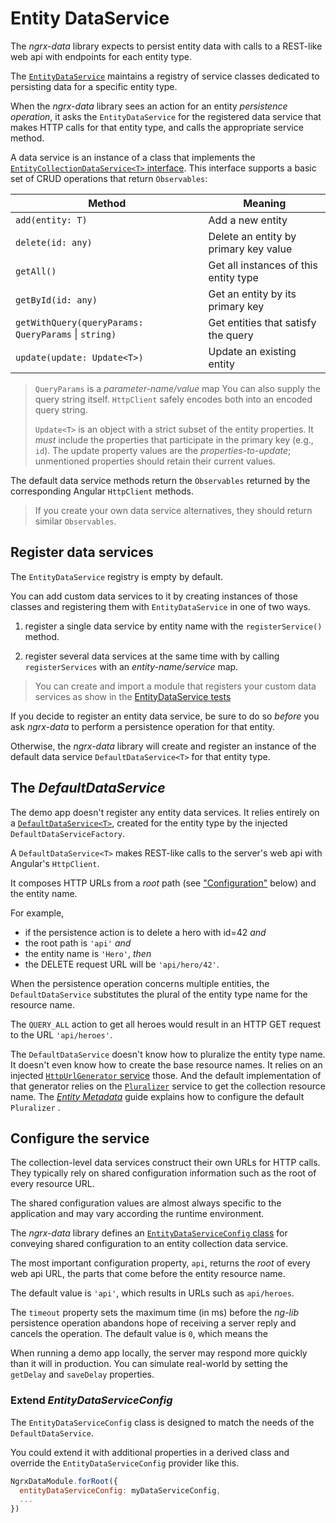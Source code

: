# Entity DataService

The _ngrx-data_ library expects to persist entity data with calls to a REST-like web api with endpoints for each entity type.

The [`EntityDataService`](../lib/src/entity-data.service.ts) maintains a registry of service classes dedicated to persisting data for a specific entity type. 

When the _ngrx-data_ library sees an action for an entity _persistence operation_, it asks the `EntityDataService` for the registered data service that makes HTTP calls for that entity type, and calls the appropriate service method.

A data service is an instance of a class that implements the [`EntityCollectionDataService<T>` interface](../lib/src/interfaces.ts).
This interface supports a basic set of CRUD operations that return `Observables`: 

| Method        | Meaning |
| ------------- |-------------|
| `add(entity: T)` | Add a new entity|
| `delete(id: any)` | Delete an entity by primary key value |
| `getAll()` | Get all instances of this entity type |
| `getById(id: any)` | Get an entity by its primary key|
| `getWithQuery(queryParams: QueryParams` &#x7c; `string)` | Get entities that satisfy the query |
| `update(update: Update<T>)` | Update an existing entity |

>`QueryParams` is a _parameter-name/value_ map
>You can also supply the query string itself.
>`HttpClient` safely encodes both into an encoded query string.
>
>`Update<T>` is an object with a strict subset of the entity properties.
It *must* include the properties that participate in the primary key (e.g., `id`).
The update property values are the _properties-to-update_; 
unmentioned properties should retain their current values.

The default data service methods return the `Observables` returned by the corresponding Angular `HttpClient` methods.

>If you create your own data service alternatives, they should return similar `Observables`.

## Register data services

The `EntityDataService` registry is empty by default.

You can add custom data services to it by creating instances of those classes and registering them with `EntityDataService` in one of two ways.

1. register a single data service by entity name with the `registerService()` method.

1. register several data services at the same time with by calling `registerServices` with an _entity-name/service_ map.

>You can create and import a module that registers your custom data services as show in the [EntityDataService tests](../lib/src/entity-data.service.spec.ts)

If you decide to register an entity data service, be sure to do so _before_ you ask _ngrx-data_ to perform a persistence operation for that entity.

Otherwise, the _ngrx-data_ library will create and register an instance of the default data service `DefaultDataService<T>` for that entity type.

## The _DefaultDataService_

The demo app doesn't register any entity data services. It relies entirely on a [`DefaultDataService<T>`](../lib/src/default-data.service.ts), created for the entity type by the injected `DefaultDataServiceFactory`.

A `DefaultDataService<T>` makes REST-like calls to the server's web api with Angular's `HttpClient`.

It composes HTTP URLs from a _root_ path (see ["Configuration"](#configuration) below) and the entity name. 

For example, 
* if the persistence action is to delete a hero with id=42 _and_
* the root path is `'api'` _and_ 
* the entity name is `'Hero'`, _then_
* the DELETE request URL will be `'api/hero/42'`.

When the persistence operation concerns multiple entities, the `DefaultDataService` substitutes the plural of the entity type name for the resource name.

The `QUERY_ALL` action to get all heroes would result in an HTTP GET request to the URL `'api/heroes'`.

The `DefaultDataService` doesn't know how to pluralize the entity type name.
It doesn't even know how to create the base resource names.
It relies on an injected 
[`HttpUrlGenerator` service](../lib/src/http-url-generator.ts) those.
And the default implementation of that generator relies on the 
[`Pluralizer`](../lib/src/pluralizer.ts) service to
get the collection resource name.
The [_Entity Metadata_](entity-metadata.md#plurals) guide
explains how to configure the default `Pluralizer` .

<a name="configuration"></a>
## Configure the service

The collection-level data services construct their own URLs for HTTP calls. They typically rely on shared configuration information such as the root of every resource URL.

The shared configuration values are almost always specific to the application and may vary according the runtime environment.

The _ngrx-data_ library defines an [`EntityDataServiceConfig` class](../lib/src/entity-data.service.ts) for conveying shared configuration to an entity collection data service.

The most important configuration property, `api`, returns the _root_ of every web api URL, the parts that come before the entity resource name.

The default value is `'api'`, which results in URLs such as `api/heroes`.

The `timeout` property sets the maximum time (in ms) before the _ng-lib_ persistence operation abandons hope of receiving a server reply and cancels the operation. The default value is `0`, which means the 

When running a demo app locally, the server may respond more quickly than it will in production. You can simulate real-world by setting the `getDelay` and `saveDelay` properties.

### Extend _EntityDataServiceConfig_

The `EntityDataServiceConfig` class is designed to match the needs of the `DefaultDataService`. 

You could extend it with additional properties in a derived class and override the `EntityDataServiceConfig` provider like this.

```javascript
NgrxDataModule.forRoot({
  entityDataServiceConfig: myDataServiceConfig,
  ...
})
```
